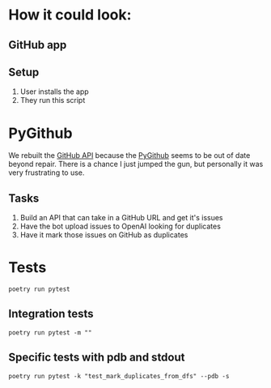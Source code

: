 # How it could look:

## GitHub app

<!-- You need two things:
1. Webhook server (to listen for GitHub issues)
2. GitHub app server (to run the duplication stuff)
    -->

## Setup
1. User installs the app 
2. They run this script 

# PyGithub

We rebuilt the [GitHub API](https://docs.github.com/en/rest) because the [PyGithub](https://github.com/PyGithub/PyGithub) seems to be out of date beyond repair. There is a chance I just jumped the gun, but personally it was very frustrating to use. 

## Tasks

1. Build an API that can take in a GitHub URL and get it's issues
2. Have the bot upload issues to OpenAI looking for duplicates
3. Have it mark those issues on GitHub as duplicates

# Tests

```
poetry run pytest
```

## Integration tests

```
poetry run pytest -m ""
```

## Specific tests with pdb and stdout

```
poetry run pytest -k "test_mark_duplicates_from_dfs" --pdb -s
```